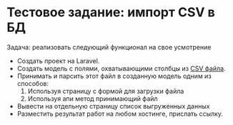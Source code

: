 # Тестовое задание: импорт CSV в БД

Задача: реализовать следующий функционал на свое усмотрение 
* Создать проект на Laravel.
* Создать модель с полями, охватывающими столбцы из [CSV файла](https://docs.google.com/spreadsheets/d/1WqUu-fjYJiXNJKDX5rpO9d66lloNIFAeItE75NzSje0/edit?usp=sharing).
* Принимать и парсить этот файл в созданную модель одним из способов:
    1. Используя страницу с формой для загрузки файла
    2. Используя апи метод принимающий файл
* Вывести на отдельную страницу список выгруженных данных
* Разместить результат работ на любом хостинге, прислать ссылку.
